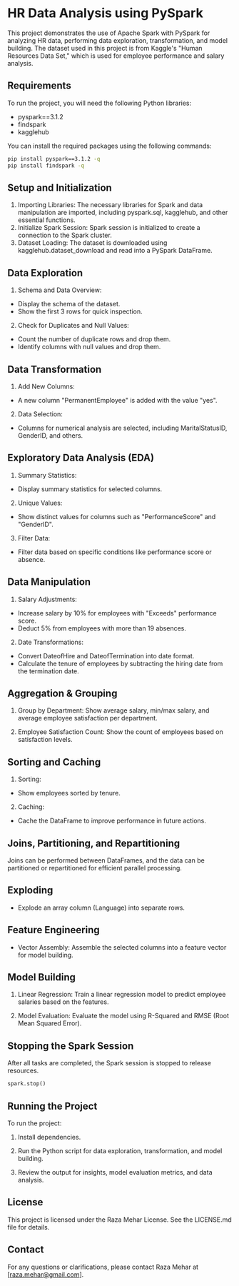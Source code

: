 # HR Data Analysis using PySpark
This project demonstrates the use of Apache Spark with PySpark for analyzing HR data, performing data exploration, transformation, and model building. The dataset used in this project is from Kaggle's "Human Resources Data Set," which is used for employee performance and salary analysis.

## Requirements
To run the project, you will need the following Python libraries:

- pyspark==3.1.2
- findspark
- kagglehub

You can install the required packages using the following commands:

```bash
pip install pyspark==3.1.2 -q
pip install findspark -q
```

## Setup and Initialization
1. Importing Libraries: The necessary libraries for Spark and data manipulation are imported, including pyspark.sql, kagglehub, and other essential functions.
2. Initialize Spark Session: Spark session is initialized to create a connection to the Spark cluster.
3. Dataset Loading: The dataset is downloaded using kagglehub.dataset_download and read into a PySpark DataFrame.

## Data Exploration
1. Schema and Data Overview:
  - Display the schema of the dataset.
  - Show the first 3 rows for quick inspection.

2. Check for Duplicates and Null Values:
  - Count the number of duplicate rows and drop them.
  - Identify columns with null values and drop them.

## Data Transformation
1. Add New Columns:
  - A new column "PermanentEmployee" is added with the value "yes".

2. Data Selection:
  - Columns for numerical analysis are selected, including MaritalStatusID, GenderID, and others.

## Exploratory Data Analysis (EDA)
1. Summary Statistics:
  - Display summary statistics for selected columns.

2. Unique Values:
  - Show distinct values for columns such as "PerformanceScore" and "GenderID".

3. Filter Data:
  - Filter data based on specific conditions like performance score or absence.

## Data Manipulation
1. Salary Adjustments:
- Increase salary by 10% for employees with "Exceeds" performance score.
- Deduct 5% from employees with more than 19 absences.

2. Date Transformations:
- Convert DateofHire and DateofTermination into date format.
- Calculate the tenure of employees by subtracting the hiring date from the termination date.

## Aggregation & Grouping
1. Group by Department: Show average salary, min/max salary, and average employee satisfaction per department.

2. Employee Satisfaction Count: Show the count of employees based on satisfaction levels.

## Sorting and Caching
1. Sorting:
  - Show employees sorted by tenure.

2. Caching:
  - Cache the DataFrame to improve performance in future actions.

## Joins, Partitioning, and Repartitioning
Joins can be performed between DataFrames, and the data can be partitioned or repartitioned for efficient parallel processing.

## Exploding
- Explode an array column (Language) into separate rows.

## Feature Engineering
- Vector Assembly: Assemble the selected columns into a feature vector for model building.

## Model Building
1. Linear Regression: Train a linear regression model to predict employee salaries based on the features.

2. Model Evaluation: Evaluate the model using R-Squared and RMSE (Root Mean Squared Error).

## Stopping the Spark Session
After all tasks are completed, the Spark session is stopped to release resources.

```python
spark.stop()
```

## Running the Project
To run the project:
1. Install dependencies.
   
2. Run the Python script for data exploration, transformation, and model building.

3. Review the output for insights, model evaluation metrics, and data analysis.

## License
This project is licensed under the Raza Mehar License. See the LICENSE.md file for details.

## Contact
For any questions or clarifications, please contact Raza Mehar at [raza.mehar@gmail.com].
